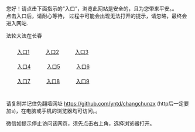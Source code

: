 您好！请点击下面指示的“入口”，浏览此网站是安全的，且为您带来平安。。 <br/>
点击入口后，请耐心等待， 过程中可能会出现无法打开的提示，请忽略，最终会进入网站. </br>

法轮大法在长春<br/>
<div style="padding:10px"><a style="margin:20px" target="_blank" href="https://d2xa3o2lvbbqjs.cloudfront.net/2Qpsp?vrzekod" id="ccLink1" rel="nofollow">入口1</a> <a target="_blank" style="margin:20px" href="https://d1uxf37l4lsxyv.cloudfront.net/2Qpsp?lxvushex" id="ccLink2" rel="nofollow">入口2</a> <a style="margin:20px" target="_blank" href="https://d8ts8o1d32ep5.cloudfront.net/2Qpsp?kkyvuw" id="ccLink3" rel="nofollow">入口3</a></div>

<div style="padding:10px" ><a style="margin:20px" target="_blank" href="https://d2xa3o2lvbbqjs.cloudfront.net/2Qpsp?vrzekod" id="ccLink4" rel="nofollow">入口4</a> <a style="margin:20px" href="https://d1uxf37l4lsxyv.cloudfront.net/2Qpsp?lxvushex" target="_blank" id="ccLink5" rel="nofollow">入口5</a> <a style="margin:20px" href="https://d8ts8o1d32ep5.cloudfront.net/2Qpsp?kkyvuw" target="_blank" id="ccLink6" rel="nofollow">入口6</a></div>

<div style="padding:10px"><a style="margin:20px" target="_blank" href="https://d2xa3o2lvbbqjs.cloudfront.net/2Qpsp?vrzekod" id="ccLink7" rel="nofollow">入口7</a> <a style="margin:20px" href="https://d1uxf37l4lsxyv.cloudfront.net/2Qpsp?lxvushex" target="_blank" id="ccLink8" rel="nofollow">入口8</a> <a style="margin:20px" target="_blank" href="https://d8ts8o1d32ep5.cloudfront.net/2Qpsp?kkyvuw" id="ccLink9" rel="nofollow">入口9</a></div>

<br/>



请复制并记住免翻墙网址 https://github.com/yntd/changchunzx (http后一定要加s)，在电脑或手机的浏览器均可访问。。<br/>

微信如提示停止访问该网页，须先点击右上角，选择浏览器打开。

